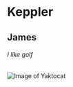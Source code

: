 # Keppler
## James
###### I like golf

![Image of Yaktocat](https://octodex.github.com/images/yaktocat.png)


